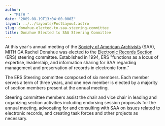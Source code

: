 ```yaml
---
author:
  - "MITH "
date: "2009-08-19T13:04:00.000Z"
layout: ../../layouts/PostLayout.astro
slug: donahue-elected-to-saa-steering-committee
title: Donahue Elected to SAA Steering Committee
---
```


At this year's annual meeting of the [Society of American Archivists](http://www.archivists.org/) (SAA), MITH GA Rachel Donahue was elected to the [Electronic Records Section](http://www.archivists.org/saagroups/ers/ershist.asp) (ERS) steering committee. Established in 1994, ERS "functions as a locus of expertise, leadership, and information sharing for SAA regarding management and preservation of records in electronic form."

The ERS Steering committee composed of six members. Each member serves a term of three years, and one new member is elected by a majority of section members present at the annual meeting.

Steering committee members assist the chair and vice chair in leading and organizing section activities including endorsing session proposals for the annual meeting, advocating for and consulting with SAA on issues related to electronic records, and creating task forces and other projects as necessary.
